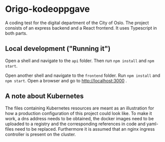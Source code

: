 # Origo-kodeoppgave

A coding test for the digital department of the City of Oslo.
The project consists of an express backend and a React frontend. It uses Typescript in both parts.

## Local development ("Running it")

Open a shell and navigate to the `api` folder. Then run `npm install` and `npm start`.

Open another shell and navigate to the `frontend` folder. Run `npm install` and `npm start`. Open a browser and go to <http://localhost:3000> .

## A note about Kubernetes

The files containing Kubernetes resources are meant as an illustration for how a production configuration of this project could look like. To make it work, a dns address needs to be obtained, the docker images need to be uploaded to a registry and the corresponding references in code and yaml-files need to be replaced. Furthermore it is assumed that an nginx ingress controller is present on the cluster.
